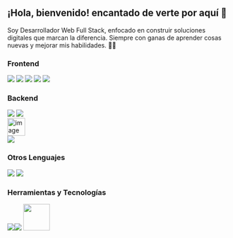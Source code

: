 ## ¡Hola, bienvenido! encantado de verte por aquí 🚀

Soy Desarrollador Web Full Stack, enfocado en construir soluciones digitales que marcan la diferencia. Siempre con ganas de aprender cosas nuevas y mejorar mis habilidades. 🧑‍💻

### Frontend
 <img src="https://img.shields.io/badge/HTML5-E34F26?style=for-the-badge&logo=html5&logoColor=white"/> <img src="https://img.shields.io/badge/CSS3-1572B6?style=for-the-badge&logo=css3&logoColor=white"/> <img src="https://img.shields.io/badge/JavaScript-F7DF1E?style=for-the-badge&logo=javascript&logoColor=black"/> <img src="https://img.shields.io/badge/React-20232A?style=for-the-badge&logo=react&logoColor=61DAFB"/> <img src="https://img.shields.io/badge/Bootstrap-563D7C?style=for-the-badge&logo=bootstrap&logoColor=white"/> 
 ### Backend
<img src="https://img.shields.io/badge/Python-3776AB?style=for-the-badge&logo=python&logoColor=white"/> <img src="https://img.shields.io/badge/Flask-000000?style=for-the-badge&logo=flask&logoColor=white"/> <img src="https://github.com/user-attachments/assets/81b0c579-1f19-469b-97a1-f72aaca7770a" alt="image" style="display: flex; " width="40" /><img src="https://img.shields.io/badge/MySQL-00000F?style=for-the-badge&logo=mysql&logoColor=white">
### Otros Lenguajes
<img src="https://img.shields.io/badge/C-00599C?style=for-the-badge&logo=c&logoColor=white"> <img src="https://img.shields.io/badge/Shell_Script-121011?style=for-the-badge&logo=gnu-bash&logoColor=white">
### Herramientas y Tecnologías
 <img src="https://img.shields.io/badge/GIT-E44C30?style=for-the-badge&logo=git&logoColor=white"><img src="https://img.shields.io/badge/GitHub-100000?style=for-the-badge&logo=github&logoColor=white"> 
<img src="https://github.com/user-attachments/assets/e58e170e-bb7a-447b-b84e-b91fd6a1b3b8" width="60">
